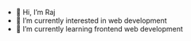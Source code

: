 - 👋 Hi, I’m Raj
- 👀 I’m currently interested in web development 
- 🌱 I’m currently learning frontend web development


<!---
rajcantcode/rajcantcode is a ✨ special ✨ repository because its `README.md` (this file) appears on your GitHub profile.
You can click the Preview link to take a look at your changes.
--->
